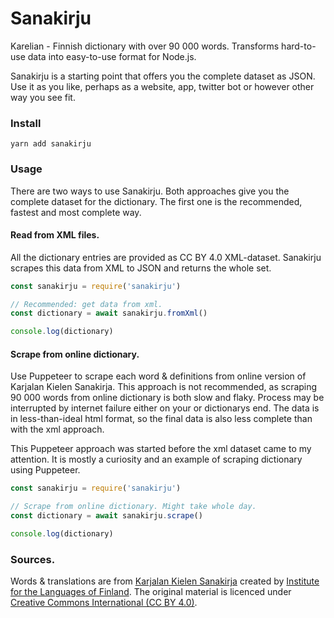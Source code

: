 # Sanakirju

Karelian - Finnish dictionary with over 90 000 words. Transforms hard-to-use data into easy-to-use format for Node.js. 

Sanakirju is a starting point that offers you the complete dataset as JSON. Use it as you like, perhaps as a website, app, twitter bot or however other way you see fit.


### Install

`yarn add sanakirju`

### Usage

There are two ways to use Sanakirju. Both approaches give you the complete dataset for the dictionary. The first one is the recommended, fastest and most complete way.

#### Read from XML files.

All the dictionary entries are provided as CC BY 4.0 XML-dataset. Sanakirju scrapes this data from XML to JSON and returns the whole set.


```javascript
const sanakirju = require('sanakirju')

// Recommended: get data from xml.
const dictionary = await sanakirju.fromXml()

console.log(dictionary)
```

#### Scrape from online dictionary.

Use Puppeteer to scrape each word & definitions from online version of Karjalan Kielen Sanakirja. This approach is not recommended, as scraping 90 000 words from online dictionary is both slow and flaky. Process may be interrupted by internet failure either on your or dictionarys end. The data is in less-than-ideal html format, so the final data is also less complete than with the xml approach.

This Puppeteer approach was started before the xml dataset came to my attention. It is mostly a curiosity and an example of scraping dictionary using Puppeteer.

```javascript
const sanakirju = require('sanakirju')

// Scrape from online dictionary. Might take whole day.
const dictionary = await sanakirju.scrape()

console.log(dictionary)
```

### Sources.

Words & translations are from [Karjalan Kielen Sanakirja](http://kaino.kotus.fi/cgi-bin/kks/kks_etusivu.cgi) created by [Institute for the Languages of Finland](https://www.kotus.fi/en). The original material is licenced under [Creative Commons International (CC BY 4.0)](https://creativecommons.org/licenses/by/4.0/).
